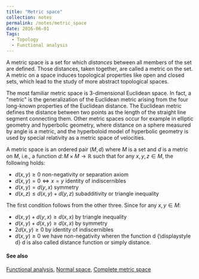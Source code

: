```yaml
---
title: "Metric space"
collection: notes
permalink: /notes/metric_space
date: 2016-06-01
Tags:
  - Topology
  - Functional analysis
---
```


A metric space is a set for which *distances* between all members of the set are defined. Those distances, taken together, are called a metric on the set. A metric on a space induces topological properties like open and closed sets, which lead to the study of more abstract topological spaces.

The most familiar metric space is 3-dimensional Euclidean space. In fact, a "metric" is the generalization of the Euclidean metric arising from the four long-known properties of the Euclidean distance. The Euclidean metric defines the distance between two points as the length of the straight line segment connecting them. Other metric spaces occur for example in elliptic geometry and hyperbolic geometry, where distance on a sphere measured by angle is a metric, and the hyperboloid model of hyperbolic geometry is used by special relativity as a metric space of velocities.

A metric space is an ordered pair ${\displaystyle (M,d)}$ where ${\displaystyle M}$ is a set and ${\displaystyle d}$ is a metric on ${\displaystyle M}$, i.e., a function ${\displaystyle d\colon M\times M\to \mathbb {R} }$ such that for any ${\displaystyle x,y,z\in M}$, the following holds:
* ${\displaystyle d(x,y)\geq 0}$ non-negativity or separation axiom
* ${\displaystyle d(x,y)=0\Leftrightarrow x=y}$	identity of indiscernibles
* ${\displaystyle d(x,y)=d(y,x)}$ symmetry
* ${\displaystyle d(x,z)\leq d(x,y)+d(y,z)}$ subadditivity or triangle inequality

The first condition follows from the other three. Since for any ${\displaystyle x,y\in M}$:
* ${\displaystyle d(x,y)+d(y,x)\geq d(x,x)}$ by triangle inequality
* ${\displaystyle d(x,y)+d(x,y)\geq d(x,x)}$ by symmetry
* ${\displaystyle 2d(x,y)\geq 0}$ by identity of indiscernibles
* ${\displaystyle d(x,y)\geq 0}$ we have non-negativity
wheren the function d {\displaystyle d} d is also called distance function or simply distance.


#### See also
[Functional analysis](/notes/functional_analysis), [Normal space](/notes/normal_space), [Complete metric space](/notes/complete_metric_space)








